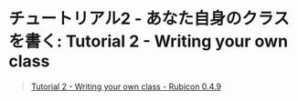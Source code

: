 # チュートリアル2 - あなた自身のクラスを書く: Tutorial 2 - Writing your own class

> [Tutorial 2 - Writing your own class - Rubicon 0.4.9](https://rubicon-objc.readthedocs.io/en/stable/tutorial/tutorial-2.html)